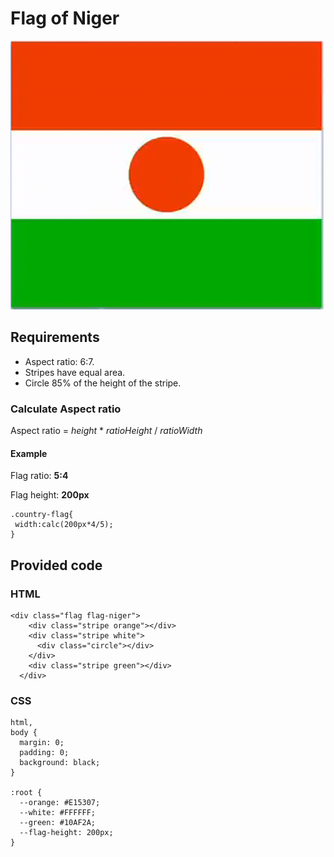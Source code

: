 # Flag of Niger

![Flag of Niger](./FlagOfNiger.png)

## Requirements

- Aspect ratio: 6:7.
- Stripes have equal area.
- Circle 85% of the height of the stripe.

### Calculate Aspect ratio

Aspect ratio = *height* * *ratioHeight* / *ratioWidth*

#### Example

Flag ratio: **5:4**

Flag height: **200px**

    .country-flag{
     width:calc(200px*4/5);
    }

## Provided code

### HTML

    <div class="flag flag-niger">
        <div class="stripe orange"></div>
        <div class="stripe white">
          <div class="circle"></div>
        </div>
        <div class="stripe green"></div>
      </div>

### CSS

    html,
    body {
      margin: 0;
      padding: 0;
      background: black;
    }

    :root {
      --orange: #E15307;  
      --white: #FFFFFF;
      --green: #10AF2A;
      --flag-height: 200px;
    }
